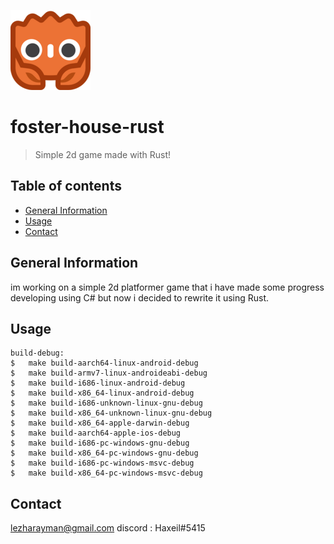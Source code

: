 ![Project Logo](./godot/assets/godot-ferris-128x128.png)

# foster-house-rust
> Simple 2d game made with Rust!

## Table of contents
* [General Information](#general-information)
* [Usage](#usage)
* [Contact](#contact)

## General Information
im working on a simple 2d platformer game that i have made some progress developing using C# but now i decided to rewrite it using Rust.

## Usage
```shell
build-debug:
$	make build-aarch64-linux-android-debug
$	make build-armv7-linux-androideabi-debug
$	make build-i686-linux-android-debug
$	make build-x86_64-linux-android-debug
$	make build-i686-unknown-linux-gnu-debug
$	make build-x86_64-unknown-linux-gnu-debug
$	make build-x86_64-apple-darwin-debug
$	make build-aarch64-apple-ios-debug
$	make build-i686-pc-windows-gnu-debug
$	make build-x86_64-pc-windows-gnu-debug
$	make build-i686-pc-windows-msvc-debug
$	make build-x86_64-pc-windows-msvc-debug
```
## Contact
lezharayman@gmail.com
discord : Haxeil#5415
